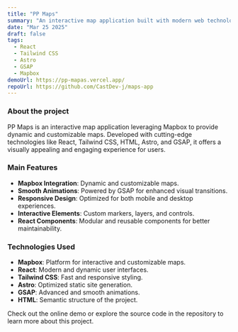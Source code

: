```yaml
---
title: "PP Maps"
summary: "An interactive map application built with modern web technologies."
date: "Mar 25 2025"
draft: false
tags:
  - React
  - Tailwind CSS
  - Astro
  - GSAP
  - Mapbox
demoUrl: https://pp-mapas.vercel.app/
repoUrl: https://github.com/CastDev-j/maps-app
---
```


### About the project

PP Maps is an interactive map application leveraging Mapbox to provide dynamic and customizable maps. Developed with cutting-edge technologies like React, Tailwind CSS, HTML, Astro, and GSAP, it offers a visually appealing and engaging experience for users.

### Main Features

- **Mapbox Integration**: Dynamic and customizable maps.
- **Smooth Animations**: Powered by GSAP for enhanced visual transitions.
- **Responsive Design**: Optimized for both mobile and desktop experiences.
- **Interactive Elements**: Custom markers, layers, and controls.
- **React Components**: Modular and reusable components for better maintainability.

### Technologies Used

- **Mapbox**: Platform for interactive and customizable maps.
- **React**: Modern and dynamic user interfaces.
- **Tailwind CSS**: Fast and responsive styling.
- **Astro**: Optimized static site generation.
- **GSAP**: Advanced and smooth animations.
- **HTML**: Semantic structure of the project.

Check out the online demo or explore the source code in the repository to learn more about this project.
